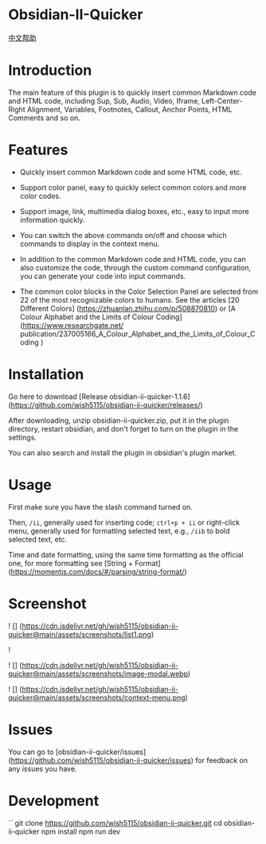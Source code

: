 # Obsidian-II-Quicker

[中文帮助](https://github.com/wish5115/obsidian-ii-quicker/blob/main/README-zh.md)

# Introduction

The main feature of this plugin is to quickly insert common Markdown code and HTML code, including Sup, Sub, Audio, Video, Iframe, Left-Center-Right Alignment, Variables, Footnotes, Callout, Anchor Points, HTML Comments and so on.

# Features

- Quickly insert common Markdown code and some HTML code, etc.

- Support color panel, easy to quickly select common colors and more color codes.

- Support image, link, multimedia dialog boxes, etc., easy to input more information quickly.

- You can switch the above commands on/off and choose which commands to display in the context menu.

- In addition to the common Markdown code and HTML code, you can also customize the code, through the custom command configuration, you can generate your code into input commands.

- The common color blocks in the Color Selection Panel are selected from 22 of the most recognizable colors to humans. See the articles [20 Different Colors] (https://zhuanlan.zhihu.com/p/508870810) or [A Colour Alphabet and the Limits of Colour Coding] (https://www.researchgate.net/ publication/237005166_A_Colour_Alphabet_and_the_Limits_of_Colour_Coding )

# Installation

Go here to download [Release obsidian-ii-quicker-1.1.6] (https://github.com/wish5115/obsidian-ii-quicker/releases/)

After downloading, unzip obsidian-ii-quicker.zip, put it in the plugin directory, restart obsidian, and don't forget to turn on the plugin in the settings.

You can also search and install the plugin in obsidian's plugin market.

# Usage

First make sure you have the slash command turned on.

Then, `/ii`, generally used for inserting code; `ctrl+p + ii` or right-click menu, generally used for formatting selected text, e.g., `/iib` to bold selected text, etc.

Time and date formatting, using the same time formatting as the official one, for more formatting see [String + Format] (https://momentjs.com/docs/#/parsing/string-format/)

# Screenshot

! [] (https://cdn.jsdelivr.net/gh/wish5115/obsidian-ii-quicker@main/assets/screenshots/list1.png)

! []( https://cdn.jsdelivr.net/gh/wish5115/obsidian-ii-quicker@main/assets/screenshots/list2.png)

! [] (https://cdn.jsdelivr.net/gh/wish5115/obsidian-ii-quicker@main/assets/screenshots/image-modal.webp)

! [] (https://cdn.jsdelivr.net/gh/wish5115/obsidian-ii-quicker@main/assets/screenshots/context-menu.png)

# Issues

You can go to [obsidian-ii-quicker/issues] (https://github.com/wish5115/obsidian-ii-quicker/issues) for feedback on any issues you have.

# Development

``
git clone https://github.com/wish5115/obsidian-ii-quicker.git
cd obsidian-ii-quicker
npm install
npm run dev

```
